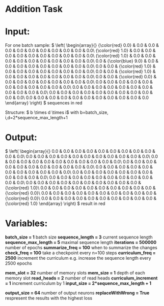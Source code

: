 # Addition Task

# Input:

For one batch sample:
$ \left(
\begin{array}{}
     {\color{red} 0.0} &     0.0 &     0.0 &     0.0 &     0.0 &     0.0 &     0.0 &     0.0 &     0.0 &     0.0 &     0.0\\
     {\color{red} 1.0} &     0.0 &     0.0 &     0.0 &     0.0 &     0.0 &     0.0 &     0.0 &     0.0 &     0.0 &     0.0\\
     {\color{red} 1.0} &     0.0 &     0.0 &     0.0 &     0.0 &     0.0 &     0.0 &     0.0 &     0.0 &     0.0 &     0.0\\
     0.0 &     {\color{blue} 9.0} &     0.0 &     0.0 &     0.0 &     0.0 &     0.0 &     0.0 &     0.0 &     0.0 &     0.0\\
     0.0 &     0.0 &     {\color{red} 1.0} &     0.0 &     0.0 &     0.0 &     0.0 &     0.0 &     0.0 &     0.0 &     0.0\\
     0.0 &     0.0 &     {\color{red} 1.0} &     0.0 &     0.0 &     0.0 &     0.0 &     0.0 &     0.0 &     0.0 &     0.0\\
     0.0 &     0.0 &     {\color{red} 0.0} &     0.0 &     0.0 &     0.0 &     0.0 &     0.0 &     0.0 &     0.0 &     0.0\\
     0.0 &     0.0 &     0.0 &     0.0 &     0.0 &     0.0 &     0.0 &     0.0 &     0.0 &     0.0 &     0.0\\
     0.0 &     0.0 &     0.0 &     0.0 &     0.0 &     0.0 &     0.0 &     0.0 &     0.0 &     0.0 &     0.0\\
     0.0 &     0.0 &     0.0 &     0.0 &     0.0 &     0.0 &     0.0 &     0.0 &     0.0 &     0.0 &     0.0\\
     0.0 &     0.0 &     0.0 &     0.0 &     0.0 &     0.0 &     0.0 &     0.0 &     0.0 &     0.0 &     0.0
\end{array}
\right) $
sequences in red

Structure:
$ b \times d \times i$
with b=batch_size, i,d=2*sequence_max_length+1

# Output:
$  \left(
\begin{array}{}
     0.0 &     0.0 &     0.0 &     0.0 &     0.0 &     0.0 &     0.0 &     0.0 &     0.0 &     0.0 &     0.0\\
     0.0 &     0.0 &     0.0 &     0.0 &     0.0 &     0.0 &     0.0 &     0.0 &     0.0 &     0.0 &     0.0\\
     0.0 &     0.0 &     0.0 &     0.0 &     0.0 &     0.0 &     0.0 &     0.0 &     0.0 &     0.0 &     0.0\\
     0.0 &     0.0 &     0.0 &     0.0 &     0.0 &     0.0 &     0.0 &     0.0 &     0.0 &     0.0 &     0.0\\
     0.0 &     0.0 &     0.0 &     0.0 &     0.0 &     0.0 &     0.0 &     0.0 &     0.0 &     0.0 &     0.0\\
     0.0 &     0.0 &     0.0 &     0.0 &     0.0 &     0.0 &     0.0 &     0.0 &     0.0 &     0.0 &     0.0\\
     0.0 &     0.0 &     0.0 &     0.0 &     0.0 &     0.0 &     0.0 &     0.0 &     0.0 &     0.0 &     0.0\\
     0.0 &     0.0 &     0.0 &     0.0 &     0.0 &     0.0 &     0.0 &     0.0 &     0.0 &     0.0 &     {\color{red} 1.0}\\
     0.0 &     0.0 &     0.0 &     0.0 &     0.0 &     0.0 &     0.0 &     0.0 &     0.0 &     0.0 &     {\color{red} 0.0}\\
     0.0 &     0.0 &     0.0 &     0.0 &     0.0 &     0.0 &     0.0 &     0.0 &     0.0 &     0.0 &     {\color{red} 0.0}\\
     0.0 &     0.0 &     0.0 &     0.0 &     0.0 &     0.0 &     0.0 &     0.0 &     0.0 &  0.0  &     {\color{red} 1.0}
\end{array}
\right) $
result in red

# Variables:

  **batch_size = 1**
  batch size
  **sequence_length = 3**
  current sequence length
  **sequence_max_length = 5**
  maximal sequence length
  **iterations = 500000**
  number of epochs
  **summarize_freq = 100**
   when to summarize the changes
  **check_freq = 100**
  take a checkpoint every n=100 steps
  **curriculum_freq = 2500**
  increment the curriculum e.g. increase the sequence length every 2500 epochs

  **mem_slot = 32**
  number of memory slots
  **mem_size = 1**
  depth of each memory slot
  **read_heads = 2**
  number of read heads
  **curriculum_increment = 1**
  increment curriculum by 1
  **input_size = 2*sequence_max_length + 1**

  **output_size = 64**
  number of output neurons
  **replaceWithWrong = True**
  respresent the results with the highest loss